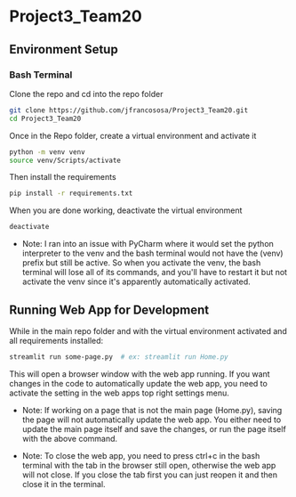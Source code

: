 # Project3_Team20

## Environment Setup
### Bash Terminal
Clone the repo and cd into the repo folder
```bash
git clone https://github.com/jfrancososa/Project3_Team20.git
cd Project3_Team20
```
Once in the Repo folder, create a virtual environment and activate it
```bash
python -m venv venv
source venv/Scripts/activate
```
Then install the requirements
```bash
pip install -r requirements.txt
```

When you are done working, deactivate the virtual environment
```bash
deactivate
```

* Note: I ran into an issue with PyCharm where it would set the python interpreter to the venv and the bash terminal would not have the (venv) prefix but still be active. So when you activate the venv, the bash terminal will lose all of its commands, and you'll have to restart it but not activate the venv since it's apparently automatically activated.

## Running Web App for Development
While in the main repo folder and with the virtual environment activated and all requirements installed:
```bash
streamlit run some-page.py  # ex: streamlit run Home.py
```
This will open a browser window with the web app running. If you want changes in the code to automatically
update the web app, you need to activate the setting in the web apps top right settings menu.

* Note: If working on a page that is not the main page (Home.py), saving the page will not automatically update the web app. You either need to update the main page itself and save the changes, or run the page itself with the above command.


* Note: To close the web app, you need to press ctrl+c in the bash terminal with the tab in the browser still open, otherwise the web app will not close. If you close the tab first you can just reopen it and then close it in the terminal.